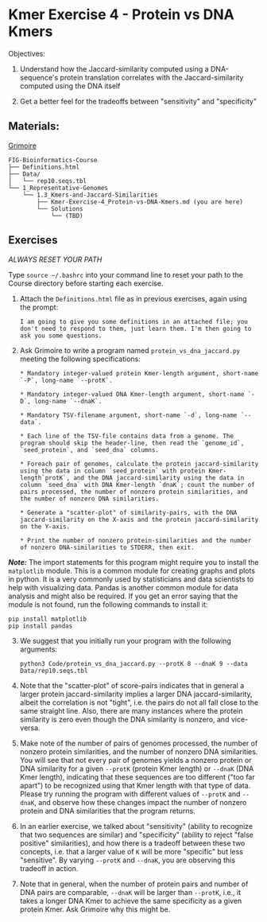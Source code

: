 # Kmer Exercise 4 - Protein vs DNA Kmers

Objectives:
1. Understand how the Jaccard-similarity computed using a DNA-sequence's protein translation correlates with the Jaccard-similarity computed using the DNA itself

2. Get a better feel for the tradeoffs between "sensitivity" and "specificity"



## Materials: 

[Grimoire](https://chat.openai.com/g/g-n7Rs0IK86-grimoire)

```
FIG-Bioinformatics-Course
├── Definitions.html
├── Data/
│   └── rep10.seqs.tbl
└── 1_Representative-Genomes
    └── 1.3_Kmers-and-Jaccard-Similarities
        ├── Kmer-Exercise-4_Protein-vs-DNA-Kmers.md (you are here)
        └── Solutions
            └── (TBD)
```

## Exercises


*ALWAYS RESET YOUR PATH* 

Type `source ~/.bashrc` into your command line to reset your path to the Course directory before starting each exercise.

1. Attach the `Definitions.html` file as in previous exercises, again using the prompt:
    ```
    I am going to give you some definitions in an attached file; you don't need to respond to them, just learn them. I'm then going to ask you some questions.
    ```

2. Ask Grimoire to write a program named `protein_vs_dna_jaccard.py` meeting the following specifications:
    ```
    * Mandatory integer-valued protein Kmer-length argument, short-name `-P`, long-name `--protK`.

    * Mandatory integer-valued DNA Kmer-length argument, short-name `-D`, long-name `--dnaK`.

    * Mandatory TSV-filename argument, short-name `-d`, long-name `--data`.

    * Each line of the TSV-file contains data from a genome. The program should skip the header-line, then read the `genome_id`, `seed_protein`, and `seed_dna` columns.

    * Foreach pair of genomes, calculate the protein jaccard-similarity using the data in column `seed_protein` with protein Kmer-length`protK`, and the DNA jaccard-similarity using the data in column `seed_dna` with DNA Kmer-length `dnaK`; count the number of pairs processed, the number of nonzero protein similarities, and the number of nonzero DNA similarities.

    * Generate a "scatter-plot" of similarity-pairs, with the DNA jaccard-similarity on the X-axis and the protein jaccard-similarity on the Y-axis.

    * Print the number of nonzero protein-similarities and the number of nonzero DNA-similarities to STDERR, then exit.
    ```
***Note:*** The import statements for this program might require you to install the `matplotlib` module. This is a common module for creating graphs and plots in python. It is a very commonly used by statisticians and data scientists to help with visualizing data. Pandas is another common module for data analysis and might also be required. If you get an error saying that the module is not found, run the following commands to install it:
```
pip install matplotlib
pip install pandas
```

3. We suggest that you initially run your program with the following arguments:
    ```
    python3 Code/protein_vs_dna_jaccard.py --protK 8 --dnaK 9 --data Data/rep10.seqs.tbl
    ```

4. Note that the "scatter-plot" of score-pairs indicates that in general a larger protein jaccard-similarity implies a larger DNA jaccard-similarity, albeit the correlation is not "tight", i.e. the pairs do not all fall close to the same straight line. Also, there are many instances where the protein similarity is zero even though the DNA similarity is nonzero, and vice-versa. 

5. Make note of the number of pairs of genomes processed, the number of nonzero protein similarities, and the number of nonzero DNA similarities.
You will see that not every pair of genomes yields a nonzero protein or DNA similarity for a given `--protK` (protein Kmer length) or `--dnaK` (DNA Kmer length), indicating that these sequences are too different ("too far apart") to be recognized using that Kmer length with that type of data.
Please try running the program with different values of `--protK` and `--dnaK`, and observe how these changes impact the number of nonzero protein and DNA similarities that the program returns. 

6. In an earlier exercise, we talked about "sensitivity" (ability to recognize that two sequences are similar) and "specificity" (ability to reject "false positive" similarities), and how there is a tradeoff between these two concepts, i.e. that a larger value of `K` will be more "specific" but less "sensitive". By varying `--protK` and `--dnaK`, you are observing this tradeoff in action.

7. Note that in general, when the number of protein pairs and number of DNA pairs are comparable, `--dnaK` will be larger than `--protK`, i.e., it takes a longer DNA Kmer to achieve the same specificity as a given protein Kmer. Ask Grimoire why this might be.


